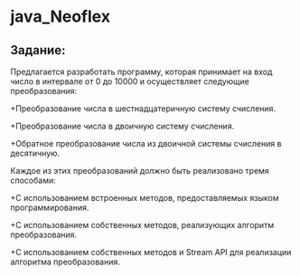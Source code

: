 # java_Neoflex

## Задание:
Предлагается разработать программу, которая принимает на вход число в интервале от 0 до 10000 и осуществляет следующие преобразования:

+Преобразование числа в шестнадцатеричную систему счисления.

+Преобразование числа в двоичную систему счисления.

+Обратное преобразование числа из двоичной системы счисления в десятичную.

Каждое из этих преобразований должно быть реализовано тремя способами:

+С использованием встроенных методов, предоставляемых языком программирования.

+С использованием собственных методов, реализующих алгоритм преобразования.

+С использованием собственных методов и Stream API для реализации алгоритма преобразования.

